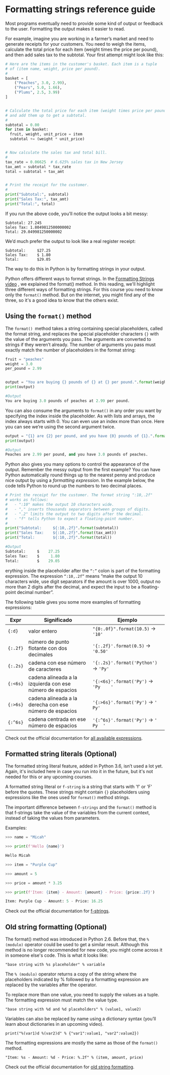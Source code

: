 # Formatting strings reference guide
Most programs eventually need to provide some kind of output or feedback to the user. Formatting the output makes it easier to read.

For example, imagine you are working in a farmer’s market and need to generate receipts for your customers. You need to weigh the items, calculate the total price for each item (weight times the price per pound), and then add sales tax to the subtotal. Your first attempt might look like this:

```python
# Here are the items in the customer's basket. Each item is a tuple
# of (item name, weight, price per pound).
#
basket = [
    ("Peaches", 3.0, 2.99),
    ("Pears", 5.0, 1.66),
    ("Plums", 2.5, 3.99)
]


# Calculate the total price for each item (weight times price per pound)
# and add them up to get a subtotal.
#
subtotal = 0.00
for item in basket:
  fruit, weight, unit_price = item
  subtotal += (weight * unit_price)


# Now calculate the sales tax and total bill.
#
tax_rate = 0.06625  # 6.625% sales tax in New Jersey
tax_amt = subtotal * tax_rate
total = subtotal + tax_amt


# Print the receipt for the customer.
#
print("Subtotal:", subtotal)
print("Sales Tax:", tax_amt)
print("Total:", total)
```

If you run the above code, you’ll notice the output looks a bit messy:

    Subtotal: 27.245 
    Sales Tax: 1.8049812500000002 
    Total: 29.049981250000002

We’d much prefer the output to look like a real register receipt:

    Subtotal:     $27.25 
    Sales Tax:    $ 1.80
    Total:        $29.05

The way to do this in Python is by formatting strings in your output.

Python offers different ways to format strings. In the [Formatting Strings video](https://www.coursera.org/learn/python-crash-course/lecture/cx2nU/formatting-strings) , we explained the format() method. In this reading, we'll highlight three different ways of formatting strings. For this course you need to know only the `format()` method. But on the internet, you might find any of the three, so it's a good idea to know that the others exist.

## Using the `format()` method
The `format() `method takes a string containing special placeholders, called the format string, and replaces the special placeholder characters `{}` with the value of the arguments you pass. The arguments are converted to strings if they weren’t already. The number of arguments you pass must exactly match the number of placeholders in the format string:

```python
fruit = "peaches"
weight = 3.0
per_pound = 2.99


output = "You are buying {} pounds of {} at {} per pound.".format(weight, fruit, per_pound)
print(output)

#Output
You are buying 3.0 pounds of peaches at 2.99 per pound.
```

You can also consume the arguments to `format()` in any order you want by specifying the index inside the placeholder. As with lists and arrays, the index always starts with 0. You can even use an index more than once. Here you can see we’re using the second argument twice.

```python
output = "{1} are {2} per pound, and you have {0} pounds of {1}.".format(weight, fruit, per_pound)
print(output)

#Output
Peaches are 2.99 per pound, and you have 3.0 pounds of peaches.
```

Python also gives you many options to control the appearance of the output. Remember the messy output from the first example? You can have Python automatically round things up to the nearest penny and produce nice output by using a *formatting expression*. In the example below, the code tells Python to round up the numbers to two decimal places.

```python
# Print the receipt for the customer. The format string ":10,.2f" 
# works as follows:
#   - ":10" makes the output 10 characters wide.
#   - "," inserts thousands separators between groups of digits.
#   - ".2" limits the output to two digits after the decimal.
#   - "f" tells Python to expect a floating-point number.
#
print("Subtotal:     ${:10,.2f}".format(subtotal))
print("Sales Tax:    ${:10,.2f}".format(tax_amt))
print("Total:        ${:10,.2f}".format(total))

#Output
Subtotal:     $    27.25 
Sales Tax:    $     1.80 
Total:        $    29.05
```

erything inside the placeholder after the `“:”` colon is part of the formatting expression. The expression `“:10,.2f”` means “make the output 10 characters wide, use digit separators if the amount is over 1000, output no more than 2 digits after the decimal, and expect the input to be a floating-point decimal number”. 

The following table gives you some more examples of formatting expressions:

| Expr    | Significado                              | Ejemplo                                |
|---------|------------------------------------------|----------------------------------------|
| `{:d}`  | valor entero                             | `"{0:.0f}".format(10.5)` → `'10'`      |
| `{:.2f}`| número de punto flotante con dos decimales| `'{:.2f}'.format(0.5)` → `'0.50'`     |
| `{:.2s}`| cadena con ese número de caracteres       | `'{:.2s}'.format('Python')` → `'Py'`   |
| `{:<6s}`| cadena alineada a la izquierda con ese número de espacios| `'{:<6s}'.format('Py')` → `'Py    '` |
| `{:>6s}`| cadena alineada a la derecha con ese número de espacios| `'{:>6s}'.format('Py')` → `'    Py'` |
| `{:^6s}`| cadena centrada en ese número de espacios | `'{:^6s}'.format('Py')` → `'  Py  '`   |

Check out the official documentation for [all available expressions](https://docs.python.org/3/library/string.html#format-specification-mini-language).

## Formatted string literals (Optional)
The formatted string literal feature, added in Python 3.6, isn’t used a lot yet. Again, it's included here in case you run into it in the future, but it's not needed for this or any upcoming courses.

A formatted string literal or `f-string` is a string that starts with 'f' or 'F' before the quotes. These strings might contain `{}` placeholders using expressions like the ones used for `format()` method strings.

The important difference between `f-strings` and the `format()` method is that f-strings take the value of the variables from the current context, instead of taking the values from parameters.

Examples:
```python
>>> name = "Micah"

>>> print(f'Hello {name}')

Hello Micah

>>> item = "Purple Cup"

>>> amount = 5

>>> price = amount * 3.25

>>> print(f'Item: {item} - Amount: {amount} - Price: {price:.2f}')

Item: Purple Cup - Amount: 5 - Price: 16.25
``` 

Check out the official documentation for [f-strings](https://docs.python.org/3/reference/lexical_analysis.html#f-strings).


## Old string formatting (Optional)
The format() method was introduced in Python 2.6. Before that, the `% (modulo)` operator could be used to get a similar result. Although this method is no longer recommended for new code, you might come across it in someone else's code. This is what it looks like:

`"base string with %s placeholder" % variable`

The `% (modulo)` operator returns a copy of the string where the placeholders indicated by % followed by a formatting expression are replaced by the variables after the operator. 

To replace more than one value, you need to supply the values as a tuple. The formatting expression must match the value type. 

`"base string with %d and %d placeholders" % (value1, value2)`

Variables can also be replaced by name using a dictionary syntax (you’ll learn about dictionaries in an upcoming video).

`print("%(var1)d %(var2)d" % {"var1":value1, "var2":value2})`

The formatting expressions are mostly the same as those of the `format()` method. 

`"Item: %s - Amount: %d - Price: %.2f" % (item, amount, price)`

Check out the official documentation for [old string formatting](https://docs.python.org/3/library/stdtypes.html#old-string-formatting).